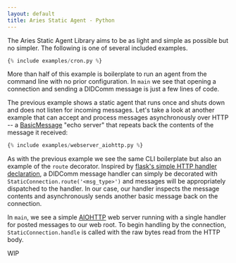 ```yaml
---
layout: default
title: Aries Static Agent - Python
---
```


The Aries Static Agent Library aims to be as light and simple as possible but no
simpler. The following is one of several included examples.

```python
{% include examples/cron.py %}
```

More than half of this example is boilerplate to run an agent from the command
line with no prior configuration. In `main` we see that opening a connection and
sending a DIDComm message is just a few lines of code.

The previous example shows a static agent that runs once and shuts down and does
not listen for incoming messages. Let's take a look at another example that can
accept and process messages asynchronously over HTTP -- a [BasicMessage][1]
"echo server" that repeats back the contents of the message it received:

```python
{% include examples/webserver_aiohttp.py %}
```

As with the previous example we see the same CLI boilerplate but also an example
of the `route` decorator. Inspired by [flask's simple HTTP handler
declaration][2], a DIDComm message handler can simply be decorated with
`StaticConnection.route('<msg_type>')` and messages will be appropriately
dispatched to the handler. In our case, our handler inspects the message
contents and asynchronously sends another basic message back on the connection.

In `main`, we see a simple [AIOHTTP][3] web server running with a single handler
for posted messages to our web root. To begin handling by the connection,
`StaticConnection.handle` is called with the raw bytes read from the HTTP body.

WIP

[1]: https://github.com/hyperledger/aries-rfcs/tree/master/features/0095-basic-message
[2]: https://flask.palletsprojects.com/en/1.1.x/quickstart/#routing
[3]: https://docs.aiohttp.org/en/stable/
